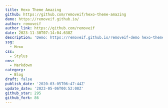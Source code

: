 ```yaml
---
title: Hexo Theme Amazing
github: https://github.com/removeif/hexo-theme-amazing
demo: https://removeif.github.io/
author: removeif
author_link: https://github.com/removeif
date: 2023-11-30T07:14:04.638Z
description: 'Demo: https://removeif.github.io/removeif-demo hexo-theme'
ssg:
  - Hexo
css:
  - Stylus
cms:
  - Markdown
category:
  - Blog
draft: false
publish_date: '2020-03-05T06:47:44Z'
update_date: '2023-05-06T00:52:08Z'
github_star: 295
github_fork: 86
---
```

